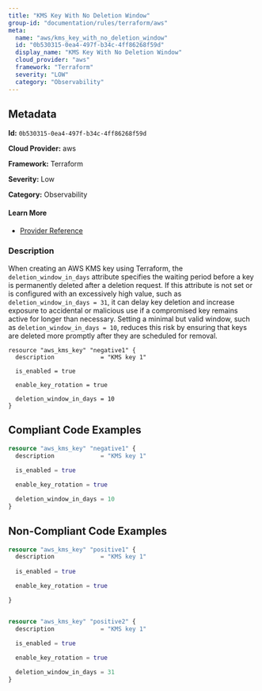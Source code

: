 ```yaml
---
title: "KMS Key With No Deletion Window"
group-id: "documentation/rules/terraform/aws"
meta:
  name: "aws/kms_key_with_no_deletion_window"
  id: "0b530315-0ea4-497f-b34c-4ff86268f59d"
  display_name: "KMS Key With No Deletion Window"
  cloud_provider: "aws"
  framework: "Terraform"
  severity: "LOW"
  category: "Observability"
---
```

## Metadata

**Id:** `0b530315-0ea4-497f-b34c-4ff86268f59d`

**Cloud Provider:** aws

**Framework:** Terraform

**Severity:** Low

**Category:** Observability

#### Learn More

 - [Provider Reference](https://registry.terraform.io/providers/hashicorp/aws/latest/docs/resources/kms_key)

### Description

 When creating an AWS KMS key using Terraform, the `deletion_window_in_days` attribute specifies the waiting period before a key is permanently deleted after a deletion request. If this attribute is not set or is configured with an excessively high value, such as `deletion_window_in_days = 31`, it can delay key deletion and increase exposure to accidental or malicious use if a compromised key remains active for longer than necessary. Setting a minimal but valid window, such as `deletion_window_in_days = 10`, reduces this risk by ensuring that keys are deleted more promptly after they are scheduled for removal.

```
resource "aws_kms_key" "negative1" {
  description             = "KMS key 1"

  is_enabled = true

  enable_key_rotation = true

  deletion_window_in_days = 10
}
```


## Compliant Code Examples
```terraform
resource "aws_kms_key" "negative1" {
  description             = "KMS key 1"
  
  is_enabled = true

  enable_key_rotation = true

  deletion_window_in_days = 10
}
```
## Non-Compliant Code Examples
```terraform
resource "aws_kms_key" "positive1" {
  description             = "KMS key 1"
  
  is_enabled = true

  enable_key_rotation = true

}


resource "aws_kms_key" "positive2" {
  description             = "KMS key 1"
  
  is_enabled = true

  enable_key_rotation = true

  deletion_window_in_days = 31
}

```
